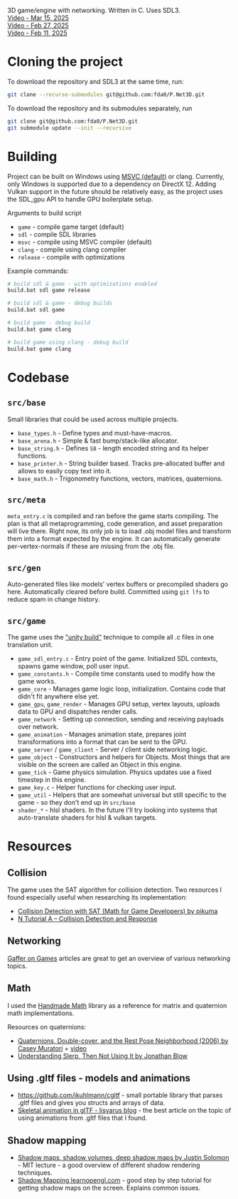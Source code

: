 3D game/engine with networking. Written in C. Uses SDL3.  
[Video - Mar 15, 2025](https://www.youtube.com/watch?v=tm6N5Fy2Jxs)  
[Video - Feb 27, 2025](https://www.youtube.com/watch?v=567seD6WJco)  
[Video - Feb 11, 2025](https://www.youtube.com/watch?v=v2UXzL0xuF4)  


# Cloning the project
To download the repository and SDL3 at the same time, run:
```bash
git clone --recurse-submodules git@github.com:fda0/P.Net3D.git
```
To download the repository and its submodules separately, run
```bash
git clone git@github.com:fda0/P.Net3D.git
git submodule update --init --recursive
```


# Building
Project can be built on Windows using [MSVC (default)](https://github.com/EpicGamesExt/raddebugger?tab=readme-ov-file#development-setup-instructions) or clang.
Currently, only Windows is supported due to a dependency on DirectX 12. Adding Vulkan support in the future should be relatively easy, as the project uses the SDL_gpu API to handle GPU boilerplate setup.

Arguments to build script
- `game` - compile game target (default)
- `sdl` - compile SDL libraries
- `msvc` - compile using MSVC compiler (default)
- `clang` - compile using clang compiler
- `release` - compile with optimizations

Example commands:
```bash
# build sdl & game - with optimizations enabled
build.bat sdl game release
```
```bash
# build sdl & game - debug builds
build.bat sdl game
```
```bash
# build game - debug build
build.bat game clang
```
```bash
# build game using clang - debug build
build.bat game clang
```


# Codebase
## `src/base`
Small libraries that could be used across multiple projects.
- `base_types.h` - Define types and must-have-macros.
- `base_arena.h` - Simple & fast bump/stack-like allocator.
- `base_string.h` - Defines `S8` - length encoded string and its helper functions.
- `base_printer.h` - String builder based. Tracks pre-allocated buffer and allows to easily copy text into it.
- `base_math.h` - Trigonometry functions, vectors, matrices, quaternions.

## `src/meta`
`meta_entry.c` is compiled and ran before the game starts compiling.
The plan is that all metaprogramming, code generation, and asset preparation will live there.
Right now, its only job is to load .obj model files and transform them into a format expected by the engine.
It can automatically generate per-vertex-normals if these are missing from the .obj file.

## `src/gen`
Auto-generated files like models' vertex buffers or precompiled shaders go here.
Automatically cleared before build. Committed using `git lfs` to reduce spam in change history.

## `src/game`
The game uses the ["unity build"](https://en.wikipedia.org/wiki/Unity_build) technique to compile all .c files in one translation unit.
- `game_sdl_entry.c` - Entry point of the game. Initialized SDL contexts, spawns game window, poll user input.
- `game_constants.h` - Compile time constants used to modify how the game works.
- `game_core` - Manages game logic loop, initialization. Contains code that didn't fit anywhere else yet.
- `game_gpu`, `game_render` - Manages GPU setup, vertex layouts, uploads data to GPU and dispatches render calls.
- `game_network` - Setting up connection, sending and receiving payloads over network.
- `game_animation` - Manages animation state, prepares joint transformations into a format that can be sent to the GPU.
- `game_server` / `game_client` - Server / client side networking logic.
- `game_object` - Constructors and helpers for Objects. Most things that are visible on the screen are called an Object in this engine.
- `game_tick` - Game physics simulation. Physics updates use a fixed timestep in this engine.
- `game_key.c` - Helper functions for checking user input.
- `game_util` - Helpers that are somewhat universal but still specific to the game - so they don't end up in `src/base`
- `shader_*` - hlsl shaders. In the future I'll try looking into systems that auto-translate shaders for hlsl & vulkan targets.


# Resources
## Collision
The game uses the SAT algorithm for collision detection.
Two resources I found especially useful when researching its implementation:
- [Collision Detection with SAT (Math for Game Developers) by pikuma](https://www.youtube.com/watch?v=-EsWKT7Doww)
- [N Tutorial A – Collision Detection and Response](https://www.metanetsoftware.com/2016/n-tutorial-a-collision-detection-and-response)

## Networking
[Gaffer on Games](https://gafferongames.com/categories/game-networking/) articles are great to get an overview of various networking topics.

## Math
I used the [Handmade Math](https://github.com/HandmadeMath/HandmadeMath) library as a reference for matrix and quaternion math implementations.

Resources on quaternions:
- [Quaternions, Double-cover, and the Rest Pose Neighborhood (2006) by Casey Muratori](https://caseymuratori.com/blog_0002) + [video](https://www.youtube.com/watch?v=vmAY5kP-tpU)
- [Understanding Slerp, Then Not Using It by Jonathan Blow](http://number-none.com/product/Understanding%20Slerp,%20Then%20Not%20Using%20It/)

## Using .gltf files - models and animations
- https://github.com/jkuhlmann/cgltf - small portable library that parses .gltf files and gives you structs and arrays of data.
- [Skeletal animation in glTF - lisyarus blog](https://lisyarus.github.io/blog/posts/gltf-animation.html) - the best article on the topic of using animations from .gltf files that I found.

## Shadow mapping
- [Shadow maps, shadow volumes, deep shadow maps by Justin Solomon](https://www.youtube.com/watch?v=QCIKgyL3ePo) - MIT lecture - a good overview of different shadow rendering techniques.
- [Shadow Mapping learnopengl.com](https://learnopengl.com/Advanced-Lighting/Shadows/Shadow-Mapping) - good step by step tutorial for getting shadow maps on the screen. Explains common issues.
